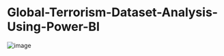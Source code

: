 # Global-Terrorism-Dataset-Analysis-Using-Power-BI
![image](https://github.com/ligoryphysics/Global-Terrorism-Dataset-Analysis-Using-Power-BI/assets/144677983/8dca8c5a-c4d1-4f44-8825-b95c712c2122)
